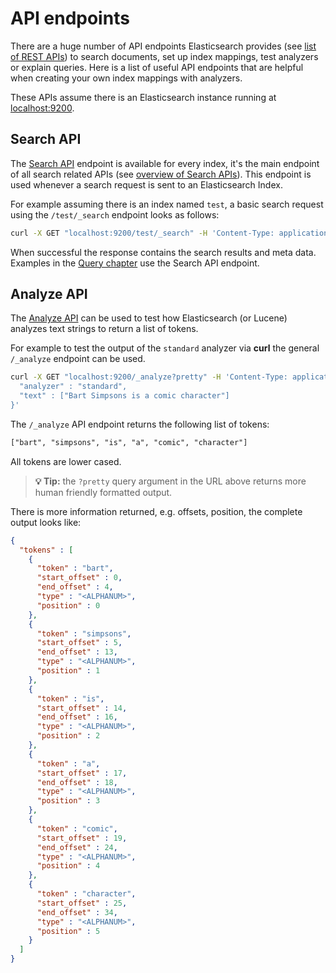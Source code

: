 # API endpoints

There are a huge number of API endpoints Elasticsearch provides (see [list of REST APIs](https://www.elastic.co/guide/en/elasticsearch/reference/current/rest-apis.html)) to search documents, set up index mappings, test analyzers or explain queries. Here is a list of useful API endpoints that are helpful when creating your own index mappings with analyzers.

These APIs assume there is an Elasticsearch instance running at [localhost:9200](http://localhost:9200).


## Search API

The [Search API](https://www.elastic.co/guide/en/elasticsearch/reference/current/search-search.html) endpoint is available for every index, it's the main endpoint of all search related APIs (see [overview of Search APIs](https://www.elastic.co/guide/en/elasticsearch/reference/current/search.html)).
This endpoint is used whenever a search request is sent to an Elasticsearch Index.

For example assuming there is an index named `test`, a basic search request using the `/test/_search` endpoint looks as follows:

```bash
curl -X GET "localhost:9200/test/_search" -H 'Content-Type: application/json' -d '{}'
```

When successful the response contains the search results and meta data. Examples in the [Query chapter](../queries/index.md) use the Search API endpoint.


## Analyze API

The [Analyze API](https://www.elastic.co/guide/en/elasticsearch/reference/current/indices-analyze.html) can be used to test how Elasticsearch (or Lucene) analyzes text strings to return a list of tokens.

For example to test the output of the `standard` analyzer via **curl** the general `/_analyze` endpoint can be used.

```bash
curl -X GET "localhost:9200/_analyze?pretty" -H 'Content-Type: application/json' -d '{
  "analyzer" : "standard",
  "text" : ["Bart Simpsons is a comic character"]
}'
```

The `/_analyze` API endpoint returns the following list of tokens:

```txt
["bart", "simpsons", "is", "a", "comic", "character"]
```

All tokens are lower cased.

> **💡 Tip:** the `?pretty` query argument in the URL above returns more human friendly formatted output.

There is more information returned, e.g. offsets, position, the complete output looks like:

```json
{
  "tokens" : [
    {
      "token" : "bart",
      "start_offset" : 0,
      "end_offset" : 4,
      "type" : "<ALPHANUM>",
      "position" : 0
    },
    {
      "token" : "simpsons",
      "start_offset" : 5,
      "end_offset" : 13,
      "type" : "<ALPHANUM>",
      "position" : 1
    },
    {
      "token" : "is",
      "start_offset" : 14,
      "end_offset" : 16,
      "type" : "<ALPHANUM>",
      "position" : 2
    },
    {
      "token" : "a",
      "start_offset" : 17,
      "end_offset" : 18,
      "type" : "<ALPHANUM>",
      "position" : 3
    },
    {
      "token" : "comic",
      "start_offset" : 19,
      "end_offset" : 24,
      "type" : "<ALPHANUM>",
      "position" : 4
    },
    {
      "token" : "character",
      "start_offset" : 25,
      "end_offset" : 34,
      "type" : "<ALPHANUM>",
      "position" : 5
    }
  ]
}
```
